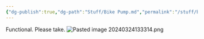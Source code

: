 ```yaml
---
{"dg-publish":true,"dg-path":"Stuff/Bike Pump.md","permalink":"/stuff/bike-pump/"}
---
```


Functional. Please take. 
![Pasted image 20240324133314.png](/img/user/Attachments/Pasted%20image%2020240324133314.png)